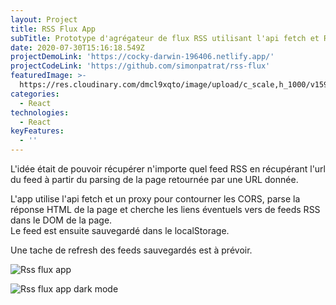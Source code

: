 ```yaml
---
layout: Project
title: RSS Flux App
subTitle: Prototype d'agrégateur de flux RSS utilisant l'api fetch et React
date: 2020-07-30T15:16:18.549Z
projectDemoLink: 'https://cocky-darwin-196406.netlify.app/'
projectCodeLink: 'https://github.com/simonpatrat/rss-flux'
featuredImage: >-
  https://res.cloudinary.com/dmcl9xqto/image/upload/c_scale,h_1000/v1596125407/website/Capture_d_e%CC%81cran_le_2020-07-30_a%CC%80_11.25.31_ltrgbz.png
categories:
  - React
technologies:
  - React
keyFeatures:
  - ''
---
```

L'idée était de pouvoir récupérer n'importe quel feed RSS en récupérant l'url du feed à partir du parsing de la page retournée par une URL donnée.

L'app utilise l'api fetch et un proxy pour contourner les CORS, parse la réponse HTML de la page et cherche les liens éventuels vers de feeds RSS dans le DOM de la page.\
Le feed est ensuite sauvegardé dans le localStorage.

Une tache de refresh des feeds sauvegardés est à prévoir.

![Rss flux app](https://res.cloudinary.com/dmcl9xqto/image/upload/c_scale,w_1280/v1596325349/website/rss-flux_coiiwx.png "Rss flux app")

![Rss flux app dark mode](https://res.cloudinary.com/dmcl9xqto/image/upload/c_scale,w_1280/v1596325351/website/rss-flux-dark-mode_cnkizv.png "Rss flux app dark mode")
